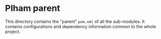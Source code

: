 # Plham parent

This directory contains the "parent" `pom.xml` of all the sub-modules. It contains configurations and dependency information common to the whole project. 
